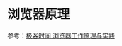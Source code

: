 # 浏览器原理

参考：[极客时间 浏览器工作原理与实践](https://blog.poetries.top/browser-working-principle/guide/part1/lesson01.html)